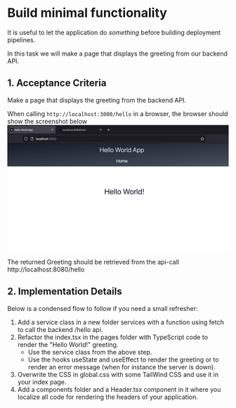 # Build minimal functionality

It is useful to let the application do _something_ before building deployment pipelines.

In this task we will make a page that displays the greeting from our backend API.

## 1. Acceptance Criteria

Make a page that displays the greeting from the backend API.

When calling `http://localhost:3000/hello` in a browser, the browser should show the screenshot below
    <a href="./images/expected-output-browser.png">
            <img src="./images/expected-output-browser.png">
    </a>

The returned Greeting should be retrieved from the api-call http://localhost:8080/hello 

## 2. Implementation Details

Below is a condensed flow to follow if you need a small refresher:

1. Add a service class in a new folder services with a function using fetch to call the backend /hello api.
1. Refactor the index.tsx in the pages folder with TypeScript code to render the "Hello World!" greeting. 
    * Use the service class from the above step.
    * Use the hooks useState and useEffect to render the greeting or to render an error message (when for instance the server is down).
1. Overwrite the CSS in global.css with some TailWind CSS and use it in your index page.
1. Add a components folder and a Header.tsx component in it where you localize all code for rendering the headers of your application.